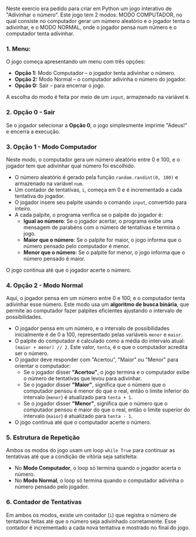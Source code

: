 Neste exercio era pedido para criar em Python um jogo interativo de "Adivinhar o número". Este jogo tem 2 modos: MODO COMPUTADOR, no qual consiste no computador gerar um número aleatório e o jogador tenta o adivinhar, e o MODO NORMAL, onde o jogador pensa num número e o computador tenta adivinhar. 

### 1. **Menu:**
O jogo começa apresentando um menu com três opções:

- **Opção 1:** Modo Computador – o jogador tenta adivinhar o número.
- **Opção 2:** Modo Normal – o computador adivinha o número do jogador.
- **Opção 0:** Sair – para encerrar o jogo.

A escolha do modo é feita por meio de um `input`, armazenado na variável `N`.

### 2. **Opção 0 - Sair**
Se o jogador selecionar a **Opção 0**, o jogo simplesmente imprime "Adeus!" e encerra a execução.


### 3. **Opção 1 - Modo Computador**
Neste modo, o computador gera um número aleatório entre 0 e 100, e o jogador tem que adivinhar qual número foi escolhido.

- O número aleatório é gerado pela função `random.randint(0, 100)` e armazenado na variável `num`.
- Um contador de tentativas, `i`, começa em 0 e é incrementado a cada tentativa do jogador.
- O jogador insere seu palpite usando o comando `input`, convertido para inteiro.
- A cada palpite, o programa verifica se o palpite do jogador é:
  - **Igual ao número**: Se o jogador acertar, o programa exibe uma mensagem de parabéns com o número de tentativas e termina o jogo.
  - **Maior que o número**: Se o palpite for maior, o jogo informa que o número pensado pelo computador é menor.
  - **Menor que o número**: Se o palpite for menor, o jogo informa que o número pensado é maior.

O jogo continua até que o jogador acerte o número.

### 4. **Opção 2 - Modo Normal**
Aqui, o jogador pensa em um número entre 0 e 100, e o computador tenta adivinhar esse número. Este modo usa um **algoritmo de busca binária**, que permite ao computador fazer palpites eficientes ajustando o intervalo de possibilidades.

- O jogador pensa em um número, e o intervalo de possibilidades inicialmente é de 0 a 100, representado pelas variáveis `menor` e `maior`.
- O palpite do computador é calculado como a média do intervalo atual: `(maior + menor) // 2`. Este valor, `tenta`, é o que o computador acredita ser o número.
- O jogador deve responder com "Acertou", "Maior" ou "Menor" para orientar o computador:
  - Se o jogador disser **"Acertou"**, o jogo termina e o computador exibe o número de tentativas que levou para adivinhar.
  - Se o jogador disser **"Maior"**, significa que o número que o computador pensou é menor do que o real, então o limite inferior do intervalo (`menor`) é atualizado para `tenta + 1`.
  - Se o jogador disser **"Menor"**, significa que o número que o computador pensou é maior do que o real, então o limite superior do intervalo (`maior`) é atualizado para `tenta - 1`.
- O jogo continua até que o computador acerte o número.


### 5. **Estrutura de Repetição**
Ambos os modos do jogo usam um loop `while True` para continuar as tentativas até que a condição de vitória seja satisfeita:
- No **Modo Computador**, o loop só termina quando o jogador acerta o número.
- No **Modo Normal**, o loop só termina quando o computador adivinha o número pensado pelo jogador.

### 6. **Contador de Tentativas**
Em ambos os modos, existe um contador (`i`) que registra o número de tentativas feitas até que o número seja adivinhado corretamente. Esse contador é incrementado a cada nova tentativa e mostrado no final do jogo.